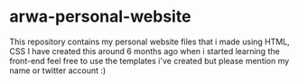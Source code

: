 # arwa-personal-website
This repository contains my personal website files that i made using HTML, CSS 
I have created this around 6 months ago when i started learning the front-end 
feel free to use the templates i've created but please mention my name or twitter account
:)
